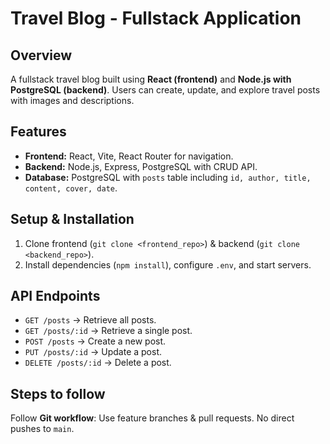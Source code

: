 # Travel Blog - Fullstack Application

## Overview

A fullstack travel blog built using **React (frontend)** and **Node.js with PostgreSQL (backend)**. Users can create, update, and explore travel posts with images and descriptions.

## Features

- **Frontend:** React, Vite, React Router for navigation.
- **Backend:** Node.js, Express, PostgreSQL with CRUD API.
- **Database:** PostgreSQL with `posts` table including `id, author, title, content, cover, date`.

## Setup & Installation

1. Clone frontend (`git clone <frontend_repo>`) & backend (`git clone <backend_repo>`).
2. Install dependencies (`npm install`), configure `.env`, and start servers.

## API Endpoints

- `GET /posts` → Retrieve all posts.
- `GET /posts/:id` → Retrieve a single post.
- `POST /posts` → Create a new post.
- `PUT /posts/:id` → Update a post.
- `DELETE /posts/:id` → Delete a post.

## Steps to follow

Follow **Git workflow**: Use feature branches & pull requests. No direct pushes to `main`.
